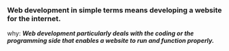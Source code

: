 ### Web development in simple terms means developing a website for the internet.



why: ***Web development particularly deals with the coding or the programming side that enables a website to run and function properly.***
